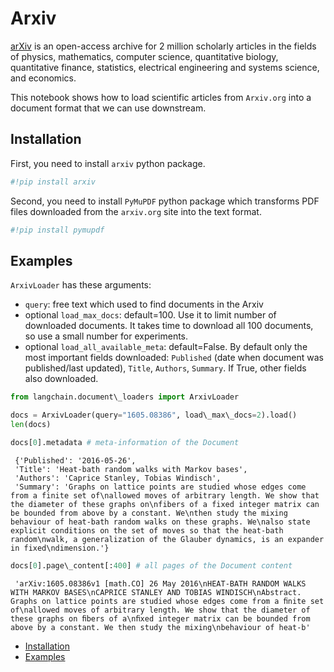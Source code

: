 # Arxiv

[arXiv](https://arxiv.org/) is an open-access archive for 2 million scholarly articles in the fields of physics, mathematics, computer science, quantitative biology, quantitative finance, statistics, electrical engineering and systems science, and economics.

This notebook shows how to load scientific articles from `Arxiv.org` into a document format that we can use downstream.

## Installation[​](#installation "Direct link to Installation")

First, you need to install `arxiv` python package.

```python
#!pip install arxiv  

```

Second, you need to install `PyMuPDF` python package which transforms PDF files downloaded from the `arxiv.org` site into the text format.

```python
#!pip install pymupdf  

```

## Examples[​](#examples "Direct link to Examples")

`ArxivLoader` has these arguments:

- `query`: free text which used to find documents in the Arxiv
- optional `load_max_docs`: default=100. Use it to limit number of downloaded documents. It takes time to download all 100 documents, so use a small number for experiments.
- optional `load_all_available_meta`: default=False. By default only the most important fields downloaded: `Published` (date when document was published/last updated), `Title`, `Authors`, `Summary`. If True, other fields also downloaded.

```python
from langchain.document\_loaders import ArxivLoader  

```

```python
docs = ArxivLoader(query="1605.08386", load\_max\_docs=2).load()  
len(docs)  

```

```python
docs[0].metadata # meta-information of the Document  

```

```text
 {'Published': '2016-05-26',  
 'Title': 'Heat-bath random walks with Markov bases',  
 'Authors': 'Caprice Stanley, Tobias Windisch',  
 'Summary': 'Graphs on lattice points are studied whose edges come from a finite set of\nallowed moves of arbitrary length. We show that the diameter of these graphs on\nfibers of a fixed integer matrix can be bounded from above by a constant. We\nthen study the mixing behaviour of heat-bath random walks on these graphs. We\nalso state explicit conditions on the set of moves so that the heat-bath random\nwalk, a generalization of the Glauber dynamics, is an expander in fixed\ndimension.'}  

```

```python
docs[0].page\_content[:400] # all pages of the Document content  

```

```text
 'arXiv:1605.08386v1 [math.CO] 26 May 2016\nHEAT-BATH RANDOM WALKS WITH MARKOV BASES\nCAPRICE STANLEY AND TOBIAS WINDISCH\nAbstract. Graphs on lattice points are studied whose edges come from a ﬁnite set of\nallowed moves of arbitrary length. We show that the diameter of these graphs on ﬁbers of a\nﬁxed integer matrix can be bounded from above by a constant. We then study the mixing\nbehaviour of heat-b'  

```

- [Installation](#installation)
- [Examples](#examples)
